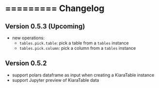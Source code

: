 =========
Changelog
=========

## Version 0.5.3 (Upcoming)

- new operations:
  - `tables.pick.table`: pick a table from a `tables` instance
  - `tables.pick.column`: pick a column from a `tables` instance

## Version 0.5.2

- support polars dataframe as input when creating a KiaraTable instance
- support Jupyter preview of KiaraTable data

